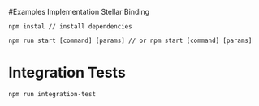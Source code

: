 #Examples Implementation Stellar Binding

```
npm instal // install dependencies

npm run start [command] [params] // or npm start [command] [params]
```

# Integration Tests

```
npm run integration-test
```
